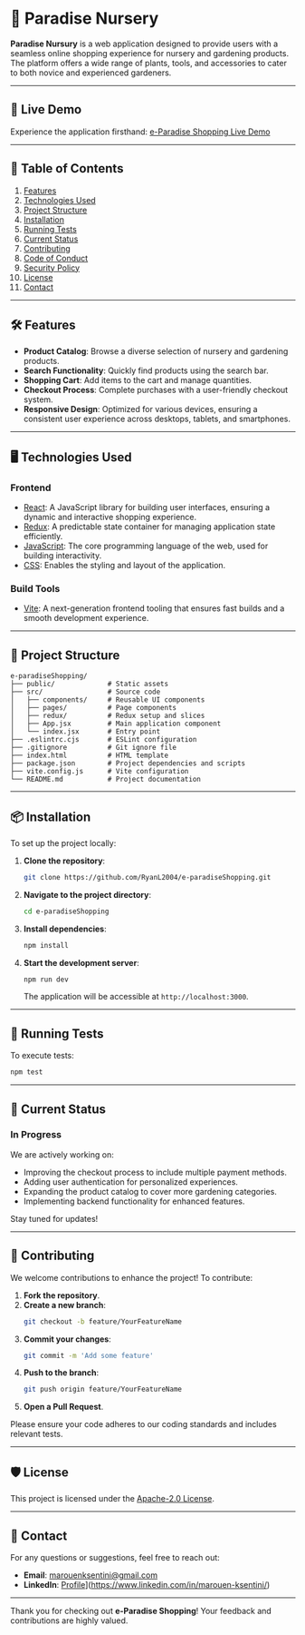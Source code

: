 # 🌿 Paradise Nursery

**Paradise Nursury** is a web application designed to provide users with a seamless online shopping experience for nursery and gardening products. The platform offers a wide range of plants, tools, and accessories to cater to both novice and experienced gardeners.

---

## 🚀 Live Demo

Experience the application firsthand: [e-Paradise Shopping Live Demo]([https://ryanl2004.github.io/e-paradiseShopping/](https://marouenksentini.github.io/e-paradiseShopping-main/))

---

## 📜 Table of Contents

1. [Features](#-features)
2. [Technologies Used](#%EF%B8%8F-technologies-used)
3. [Project Structure](#-project-structure)
4. [Installation](#-installation)
5. [Running Tests](#-running-tests)
6. [Current Status](#-current-status)
7. [Contributing](#-contributing)
8. [Code of Conduct](#-code-of-conduct)
9. [Security Policy](#-security-policy)
10. [License](#-license)
11. [Contact](#-contact)

---

## 🛠️ Features

- **Product Catalog**: Browse a diverse selection of nursery and gardening products.
- **Search Functionality**: Quickly find products using the search bar.
- **Shopping Cart**: Add items to the cart and manage quantities.
- **Checkout Process**: Complete purchases with a user-friendly checkout system.
- **Responsive Design**: Optimized for various devices, ensuring a consistent user experience across desktops, tablets, and smartphones.

---

## 🖥️ Technologies Used

### **Frontend**

- [React](https://reactjs.org/): A JavaScript library for building user interfaces, ensuring a dynamic and interactive shopping experience.
- [Redux](https://redux.js.org/): A predictable state container for managing application state efficiently.
- [JavaScript](https://developer.mozilla.org/en-US/docs/Web/JavaScript): The core programming language of the web, used for building interactivity.
- [CSS](https://developer.mozilla.org/en-US/docs/Web/CSS): Enables the styling and layout of the application.

### **Build Tools**

- [Vite](https://vitejs.dev/): A next-generation frontend tooling that ensures fast builds and a smooth development experience.

---

## 📂 Project Structure

```
e-paradiseShopping/
├── public/             # Static assets
├── src/                # Source code
│   ├── components/     # Reusable UI components
│   ├── pages/          # Page components
│   ├── redux/          # Redux setup and slices
│   ├── App.jsx         # Main application component
│   └── index.jsx       # Entry point
├── .eslintrc.cjs       # ESLint configuration
├── .gitignore          # Git ignore file
├── index.html          # HTML template
├── package.json        # Project dependencies and scripts
├── vite.config.js      # Vite configuration
└── README.md           # Project documentation
```

---

## 📦 Installation

To set up the project locally:

1. **Clone the repository**:
   ```bash
   git clone https://github.com/RyanL2004/e-paradiseShopping.git
   ```
2. **Navigate to the project directory**:
   ```bash
   cd e-paradiseShopping
   ```
3. **Install dependencies**:
   ```bash
   npm install
   ```
4. **Start the development server**:
   ```bash
   npm run dev
   ```
   The application will be accessible at `http://localhost:3000`.

---

## 🧪 Running Tests

To execute tests:

```bash
npm test
```

---

## 🚧 Current Status

### In Progress

We are actively working on:

- Improving the checkout process to include multiple payment methods.
- Adding user authentication for personalized experiences.
- Expanding the product catalog to cover more gardening categories.
- Implementing backend functionality for enhanced features.

Stay tuned for updates!

---

## 🤝 Contributing

We welcome contributions to enhance the project! To contribute:

1. **Fork the repository**.
2. **Create a new branch**:
   ```bash
   git checkout -b feature/YourFeatureName
   ```
3. **Commit your changes**:
   ```bash
   git commit -m 'Add some feature'
   ```
4. **Push to the branch**:
   ```bash
   git push origin feature/YourFeatureName
   ```
5. **Open a Pull Request**.

Please ensure your code adheres to our coding standards and includes relevant tests.

---

## 🛡️ License

This project is licensed under the [Apache-2.0 License](LICENSE).

---

## 📧 Contact

For any questions or suggestions, feel free to reach out:

- **Email**: marouenksentini@gmail.com
- **LinkedIn**: [Profile]([https://www.linkedin.com/in/rayan-louahche/)](https://www.linkedin.com/in/marouen-ksentini/)

---

Thank you for checking out **e-Paradise Shopping**! Your feedback and contributions are highly valued.
